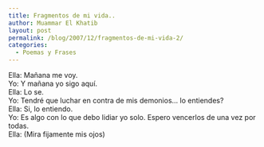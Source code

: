 ```yaml
---
title: Fragmentos de mi vida..
author: Muammar El Khatib
layout: post
permalink: /blog/2007/12/fragmentos-de-mi-vida-2/
categories:
  - Poemas y Frases
---
```

Ella: Mañana me voy.  
Yo: Y mañana yo sigo aquí.  
Ella: Lo se.  
Yo: Tendré que luchar en contra de mis demonios&#8230; lo entiendes?  
Ella: Si, lo entiendo.  
Yo: Es algo con lo que debo lidiar yo solo. Espero vencerlos de una vez por todas.  
Ella: (Mira fijamente mis ojos)
